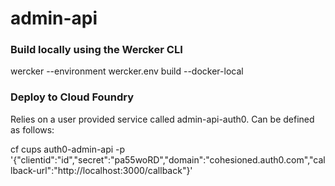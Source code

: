 # admin-api

### Build locally using the Wercker CLI

  wercker --environment wercker.env build --docker-local



### Deploy to Cloud Foundry

Relies on a user provided service called admin-api-auth0. Can be defined as follows:

  cf cups auth0-admin-api -p '{"clientid":"id","secret":"pa55woRD","domain":"cohesioned.auth0.com","callback-url":"http://localhost:3000/callback"}'
